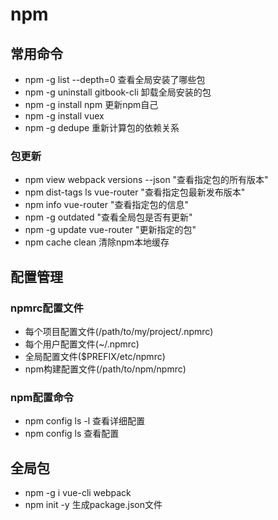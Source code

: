 # npm

## 常用命令
* npm -g list --depth=0  查看全局安装了哪些包
* npm -g uninstall gitbook-cli  卸载全局安装的包
* npm -g install npm  更新npm自己
* npm -g install vuex
* npm -g dedupe  重新计算包的依赖关系

### 包更新
* npm view webpack versions --json "查看指定包的所有版本"
* npm dist-tags ls vue-router  "查看指定包最新发布版本"
* npm info vue-router "查看指定包的信息"
* npm -g outdated "查看全局包是否有更新"
* npm -g update vue-router "更新指定的包"
* npm cache clean  清除npm本地缓存

## 配置管理  
### npmrc配置文件
* 每个项目配置文件(/path/to/my/project/.npmrc)
* 每个用户配置文件(~/.npmrc)
* 全局配置文件($PREFIX/etc/npmrc)
* npm构建配置文件(/path/to/npm/npmrc)

### npm配置命令
* npm config ls -l   查看详细配置
* npm config ls    查看配置


## 全局包
* npm -g i vue-cli webpack  
* npm init -y 生成package.json文件
